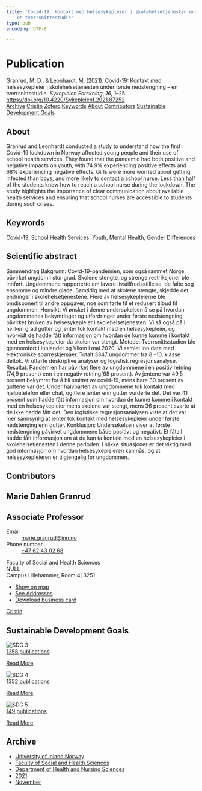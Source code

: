 ```yaml
---
title: 'Covid-19: Kontakt med helsesykepleier i skolehelsetjenesten under første nedstengning
  – en tverrsnittsstudie'
type: pub
encoding: UTF-8

---
```

<h1>Publication</h1>
<article id="csl-bib-container-D9HRWEWE" class="csl-bib-container">
  <div class="csl-bib-body"> <div class="csl-entry">Granrud, M. D., &#38; Leonhardt, M. (2021). Covid-19: Kontakt med helsesykepleier i skolehelsetjenesten under første nedstengning – en tverrsnittsstudie. <i>Sykepleien Forskning</i>, <i>16</i>, 1–25. <a href="https://doi.org/10.4220/Sykepleienf.2021.87252">https://doi.org/10.4220/Sykepleienf.2021.87252</a></div> </div>
  <div class="csl-bib-buttons">
    <a href="#taxonomy-article-D9HRWEWE" alt="archive" class="csl-bib-button">Archive</a>
    <a href="https://app.cristin.no/results/show.jsf?id=1960806" alt="Cristin" class="csl-bib-button">Cristin</a>
    <a href="http://zotero.org/groups/5881554/items/D9HRWEWE" alt="Zotero" class="csl-bib-button">Zotero</a>
    <a href="#keywords-article-D9HRWEWE" alt="keywords" class="csl-bib-button">Keywords</a>
    <a href="#about-article-D9HRWEWE" alt="about_pub" class="csl-bib-button">About</a>
    <a href="#contributors-article-D9HRWEWE" alt="contributors" class="csl-bib-button">Contributors</a>
    <a href="#sdg-article-D9HRWEWE" alt="sdg" class="csl-bib-button">Sustainable Development Goals</a>
  </div>
  <div id="csl-bib-meta-container-D9HRWEWE"></div>
</article>
<div id="csl-bib-meta-D9HRWEWE" class="csl-bib-meta">
  <article id="about-article-D9HRWEWE" class="about_pub-article">
    <h1>About</h1>
    Granrud and Leonhardt conducted a study to understand how the first Covid-19 lockdown in Norway affected young people and their use of school health services. They found that the pandemic had both positive and negative impacts on youth, with 74.9% experiencing positive effects and 68% experiencing negative effects. Girls were more worried about getting infected than boys, and more likely to contact a school nurse. Less than half of the students knew how to reach a school nurse during the lockdown. The study highlights the importance of clear communication about available health services and ensuring that school nurses are accessible to students during such crises.
  </article>
  <article id="keywords-article-D9HRWEWE" class="keywords-article">
    <h1>Keywords</h1>
    Covid-19, School Health Services, Youth, Mental Health, Gender Differences
  </article>
  <article id="abstract-article-D9HRWEWE" class="abstract-article">
    <h1>Scientific abstract</h1>
    Sammendrag 
Bakgrunn: Covid-19-pandemien, som også rammet Norge, påvirket ungdom i 
stor grad. Skolene stengte, og strenge restriksjoner ble innført. Ungdommene 
rapporterte om lavere livstilfredsstillelse, de følte seg ensomme og mindre 
glade. Samtidig med at skolene stengte, skjedde det endringer i 
skolehelsetjenestene. Flere av helsesykepleierne ble omdisponert til andre 
oppgaver, noe som førte til et redusert tilbud til ungdommen. 
Hensikt: Vi ønsket i denne undersøkelsen å se på hvordan ungdommenes 
bekymringer og utfordringer under første nedstengning påvirket bruken av 
helsesykepleier i skolehelsetjenesten. Vi så også på i hvilken grad gutter og 
jenter tok kontakt med en helsesykepleier, og hvorvidt de hadde fått 
informasjon om hvordan de kunne komme i kontakt med en helsesykepleier da 
skolen var stengt. 
Metode: Tverrsnittsstudien ble gjennomført i Innlandet og Viken i mai 2020. Vi 
samlet inn data med elektroniske spørreskjemaer. Totalt 3347 ungdommer fra 
8.–10. klasse deltok. Vi utførte deskriptive analyser og logistisk 
regresjonsanalyse. 
Resultat: Pandemien har påvirket flere av ungdommene i en positiv retning (74,9 prosent) enn i en negativ retning(68 prosent). Av jentene var 49,5 prosent bekymret for å bli smittet av covid-19, mens bare 30 prosent av guttene var det.  Under halvparten av ungdommene tok kontakt med hjelpetelefon eller chat, og flere jenter enn gutter vurderte det. Det var 41 prosent som hadde fått informasjon om hvordan de kunne komme i kontakt med en helsesykepleier mens skolene var stengt, mens 36 prosent svarte at de ikke hadde fått det. Den logistiske regresjonsanalysen viste at det var mer sannsynlig at jenter tok kontakt med helsesykepleier under første nedstenging enn gutter. 
Konklusjon: Undersøkelsen viser at første nedstengning påvirket ungdommene både positivt og negativt. Et fåtall hadde fått informasjon om at de kan ta kontakt med en helsesykepleier i skolehelsetjenesten i denne perioden. I slikke situasjoner er det viktig med god informasjon om hvordan helsesykepleieren kan nås, og at helsesykepleieren er tilgjengelig for ungdommen.
  </article>
  <article id="contributors-article-D9HRWEWE" class="contributors-article">
    <h1>Contributors</h1>
    <div class="personas"> <div class="vrtx-hinn-person-card"> <div class="photo"> <i class="lar la-user-circle missing-person"></i> </div> <div class="info"> <hgroup><h1>Marie Dahlen Granrud</h1> <h2>Associate Professor</h2> </hgroup><dl> <dt>Email</dt> <dd> <a href="mailto:marie.granrud@inn.no">marie.granrud@inn.no</a> </dd> <dt>Phone number</dt> <dd><a href="tel:+4762430268"> +47 62 43 02 68 </a></dd> </dl> <p> Faculty of Social and Health Sciences<br> NULL<br> Campus Lillehammer, Room 4L3251 </p> <ul class="vrtx-hinn-links"> <li><a href="https://www.google.com/maps?q=60.88177,11.53669">Show on map</a></li> <li><a href="https://www.inn.no/english/find-an-employee/marie-granrud.html#vrtx-hinn-addresses">See Addresses</a></li> <li><a href="https://www.inn.no/english/find-an-employee/marie-granrud.html?vrtx=vcf">Download business card</a></li> </ul> </div> </div> <a href="https://app.cristin.no/persons/show.jsf?id=606793" alt="Cristin URL" class="personas-cristin">Cristin</a> </div>
  </article>
  <article id="sdg-article-D9HRWEWE" class="sdg-article">
    <h1>Sustainable Development Goals</h1>
    <div class="sdg-container"><div id="sdg3" class="sdg">
        <img src="{{< params subfolder >}}images/sdg/sdg03_en.png" class="image" alt="SDG 3">
        <div class="sdg-overlay">
          <a href="{{< params subfolder >}}en/archive/?sdg=3#archive" class="sdg-publication-count"><span>1358</span> publications</a>
          <p><a href="https://sdgs.un.org/goals/goal3" class="sdg-read-more">Read More</a></p>
        </div>
      </div> <div id="sdg4" class="sdg">
        <img src="{{< params subfolder >}}images/sdg/sdg04_en.png" class="image" alt="SDG 4">
        <div class="sdg-overlay">
          <a href="{{< params subfolder >}}en/archive/?sdg=4#archive" class="sdg-publication-count"><span>1352</span> publications</a>
          <p><a href="https://sdgs.un.org/goals/goal4" class="sdg-read-more">Read More</a></p>
        </div>
      </div> <div id="sdg5" class="sdg">
        <img src="{{< params subfolder >}}images/sdg/sdg05_en.png" class="image" alt="SDG 5">
        <div class="sdg-overlay">
          <a href="{{< params subfolder >}}en/archive/?sdg=5#archive" class="sdg-publication-count"><span>149</span> publications</a>
          <p><a href="https://sdgs.un.org/goals/goal5" class="sdg-read-more">Read More</a></p>
        </div>
      </div></div>
  </article>
  <article id="taxonomy-article-D9HRWEWE" class="taxonomy-article">
    <h1>Archive</h1>
    <ul>
      <li><a href="{{< params subfolder >}}en/archive/?key=3DCRN523">University of Inland Norway</a></li>
      <li><a href="{{< params subfolder >}}en/archive/?key=IDKFS3MX">Faculty of Social and Health Sciences</a></li>
      <li><a href="{{< params subfolder >}}en/archive/?key=GTV4ECMZ">Department of Health and Nursing Sciences</a></li>
      <li><a href="{{< params subfolder >}}en/archive/?key=4IUS5XY3">2021</a></li>
      <li><a href="{{< params subfolder >}}en/archive/?key=8CCEEH2L">November</a></li>
    </ul>
  </article>
</div>
